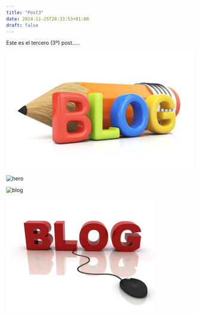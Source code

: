 ```yaml
---
title: "Post3"
date: 2024-11-25T20:33:53+01:00
draft: false
---
```


Este es el tercero (3º) post.....

![blog.....](blog.jpg)

![hero](/images/gohugo-default-sample-hero-image.jpg)

![blog](/images/blog.jpg)

![blog5](images/blog5.jpg)